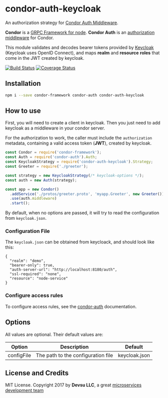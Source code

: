 # condor-auth-keycloak

An authorization strategy for [Condor Auth Middleware](https://github.com/devsu/condor-auth).

**Condor** is a [GRPC Framework for node](https://github.com/devsu/condor-framework).
**Condor Auth** is an [authorization middleware](https://github.com/devsu/condor-auth) for Condor.

This module validates and decodes bearer tokens provided by [Keycloak](http://www.keycloak.org/) (Keycloak uses OpenID Connect), and maps **realm** and **resource** **roles** that come in the JWT created by keycloak.

[![Build Status](https://travis-ci.org/devsu/condor-auth-keycloak.svg?branch=master)](https://travis-ci.org/devsu/condor-auth-keycloak)
[![Coverage Status](https://coveralls.io/repos/github/devsu/condor-auth-keycloak/badge.svg?branch=master)](https://coveralls.io/github/devsu/condor-auth-keycloak?branch=master)

## Installation

```bash
npm i --save condor-framework condor-auth condor-auth-keycloak 
```

## How to use

First, you will need to create a client in keycloak. Then you just need to add keycloak as a middleware in your condor server.

For the authorization to work, the caller must include the `authorization` metadata, containing a valid access token (**JWT**), created by keycloak.

```js
const Condor = require('condor-framework');
const Auth = require('condor-auth').Auth;
const KeycloakStrategy = require('condor-auth-keycloak').Strategy;
const Greeter = require('./greeter');

const strategy = new KeycloakStrategy(/* keycloak-options */);
const auth = new Auth(strategy);

const app = new Condor()
  .addService('./protos/greeter.proto', 'myapp.Greeter', new Greeter())
  .use(auth.middleware)
  .start();
```

By default, when no options are passed, it will try to read the configuration from `keycloak.json`.

### Configuration File

The `keycloak.json` can be obtained from keycloack, and should look like this:

```
{
  "realm": "demo",
  "bearer-only": true,
  "auth-server-url": "http://localhost:8180/auth",
  "ssl-required": "none",
  "resource": "node-service"
}
```

### Configure access rules

To configure access rules, see the [condor-auth](https://github.com/devsu/condor-auth#2-configuring-access-rules) documentation.

## Options

All values are optional. Their default values are:

| Option       | Description                        | Default         |
|--------------|------------------------------------|-----------------|
| configFile   | The path to the configuration file | keycloak.json   |

## License and Credits

MIT License. Copyright 2017 by **Devsu LLC**, a great [microservices development team](https://devsu.com)
